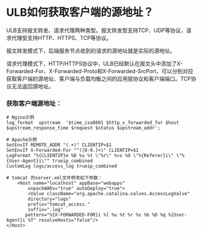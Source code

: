 

# ULB如何获取客户端的源地址？

ULB支持报文转发、请求代理两种类型。报文转发型支持TCP、UDP等协议，请求代理型支持HTTP、HTTPS、TCP等协议。

报文转发模式下，后端服务节点收到的请求的源地址就是实际的源地址。

请求代理模式下，HTTP/HTTPS协议中，ULB已经默认在报文头中添加了X-Forwarded-For、X-Forwarded-Proto和X-Forwarded-SrcPort，可以分别对应获取客户端的源地址、客户端与负载均衡之间的应用层协议和客户端端口。TCP协议无法返回源地址。


### 获取客户端源地址：
```
# Nginx示例
log_format  upstream  '$time_iso8601 $http_x_forwarded_for $host $upstream_response_time $request $status $upstream_addr';

# Apache示例
SetEnvIf REMOTE_ADDR "(.+)" CLIENTIP=$1
SetEnvIf X-Forwarded-For "^([0-9.]+)" CLIENTIP=$1
LogFormat "%{CLIENTIP}e %D %u %t \"%r\" %>s %O \"%{Referer}i\" \"%{User-Agent}i\"" trueip_combined
CustomLog logs/access_log trueip_combined

# tomcat 的server.xml文件修改如下参数：
    <Host name="localhost" appBase="webapps" 
        unpackWARs="true" autoDeploy="true"> 
        <Valve className="org.apache.catalina.valves.AccessLogValve" 
        directory="logs" 
        prefix="tomcat_access." 
        suffix=".log" 
       pattern="%{X-FORWARDED-FOR}i %l %u %t %r %s %b %D %q %{User-Agent}i %T" resolveHosts="false"/> 
</Host>
```
 
